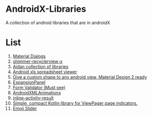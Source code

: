 # AndroidX-Libraries
A collection of android libraries that are in androidX

# List

1. <a href="https://github.com/afollestad/material-dialogs"> Material Dialogs </a> 
2. <a href="https://github.com/mike14u/shimmer-recyclerview-x"> shimmer-recyclerview-x </a> 
3. <a href="https://af.codes/"> Aidan collection of libraries </a> 
4. <a href="https://github.com/vkatz/AndroidXLSViewer"> Android xls spreadsheet viewer </a> 
5. <a href="https://github.com/florent37/ShapeOfView"> Give a custom shape to any android view, Material Design 2 ready </a> 
6. <a href="https://github.com/florent37/ExpansionPanel"> ExpansionPanel </a> 
7. <a href="https://github.com/afollestad/vvalidator"> Form Validator (Must see) </a> 
8. <a href="https://github.com/pacificregmi/AndroidXMLAnimationss"> AndroidXMLAnimations </a> 
9. <a href="https://github.com/afollestad/inline-activity-result"> inline-activity-result </a> 
10. <a href="https://github.com/afollestad/viewpagerdots"> Simple, compact Kotlin library for ViewPager page indicators.  </a> 
11. <a href="https://github.com/bernaferrari/EmojiSlider"> Emoji Slider  </a> 

